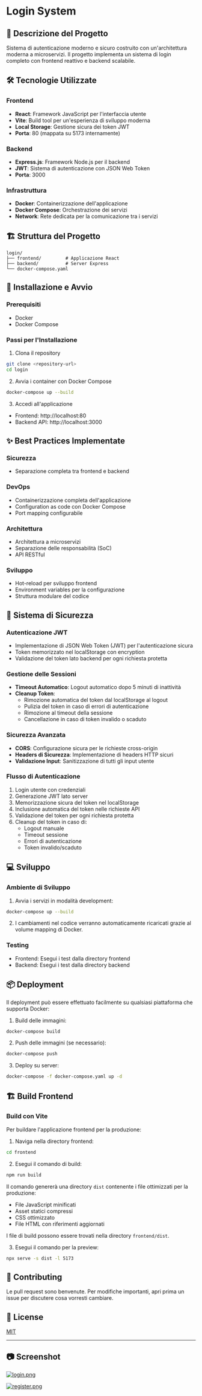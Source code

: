 # Login System

## 📝 Descrizione del Progetto
Sistema di autenticazione moderno e sicuro costruito con un'architettura moderna a microservizi. Il progetto implementa un sistema di login completo con frontend reattivo e backend scalabile.

## 🛠 Tecnologie Utilizzate

### Frontend
- **React**: Framework JavaScript per l'interfaccia utente
- **Vite**: Build tool per un'esperienza di sviluppo moderna
- **Local Storage**: Gestione sicura dei token JWT
- **Porta**: 80 (mappata su 5173 internamente)

### Backend
- **Express.js**: Framework Node.js per il backend
- **JWT**: Sistema di autenticazione con JSON Web Token
- **Porta**: 3000

### Infrastruttura
- **Docker**: Containerizzazione dell'applicazione
- **Docker Compose**: Orchestrazione dei servizi
- **Network**: Rete dedicata per la comunicazione tra i servizi

## 🏗 Struttura del Progetto
```
login/
├── frontend/         # Applicazione React
├── backend/          # Server Express
└── docker-compose.yaml
```

## 🚀 Installazione e Avvio

### Prerequisiti
- Docker
- Docker Compose

### Passi per l'Installazione
1. Clona il repository
```bash
git clone <repository-url>
cd login
```

2. Avvia i container con Docker Compose
```bash
docker-compose up --build
```

3. Accedi all'applicazione
- Frontend: http://localhost:80
- Backend API: http://localhost:3000

## ✨ Best Practices Implementate

### Sicurezza
- Separazione completa tra frontend e backend

### DevOps
- Containerizzazione completa dell'applicazione
- Configuration as code con Docker Compose
- Port mapping configurabile

### Architettura
- Architettura a microservizi
- Separazione delle responsabilità (SoC)
- API RESTful

### Sviluppo
- Hot-reload per sviluppo frontend
- Environment variables per la configurazione
- Struttura modulare del codice

## 🔐 Sistema di Sicurezza

### Autenticazione JWT
- Implementazione di JSON Web Token (JWT) per l'autenticazione sicura
- Token memorizzato nel localStorage con encryption
- Validazione del token lato backend per ogni richiesta protetta

### Gestione delle Sessioni
- **Timeout Automatico**: Logout automatico dopo 5 minuti di inattività
- **Cleanup Token**: 
  - Rimozione automatica del token dal localStorage al logout
  - Pulizia del token in caso di errori di autenticazione
  - Rimozione al timeout della sessione
  - Cancellazione in caso di token invalido o scaduto

### Sicurezza Avanzata
- **CORS**: Configurazione sicura per le richieste cross-origin
- **Headers di Sicurezza**: Implementazione di headers HTTP sicuri
- **Validazione Input**: Sanitizzazione di tutti gli input utente

### Flusso di Autenticazione
1. Login utente con credenziali
2. Generazione JWT lato server
3. Memorizzazione sicura del token nel localStorage
4. Inclusione automatica del token nelle richieste API
5. Validazione del token per ogni richiesta protetta
6. Cleanup del token in caso di:
   - Logout manuale
   - Timeout sessione
   - Errori di autenticazione
   - Token invalido/scaduto

## 💻 Sviluppo

### Ambiente di Sviluppo
1. Avvia i servizi in modalità development:
```bash
docker-compose up --build
```

2. I cambiamenti nel codice verranno automaticamente ricaricati grazie al volume mapping di Docker.

### Testing
- Frontend: Esegui i test dalla directory frontend
- Backend: Esegui i test dalla directory backend

## 📦 Deployment
Il deployment può essere effettuato facilmente su qualsiasi piattaforma che supporta Docker:

1. Build delle immagini:
```bash
docker-compose build
```

2. Push delle immagini (se necessario):
```bash
docker-compose push
```

3. Deploy su server:
```bash
docker-compose -f docker-compose.yaml up -d
```

## 🏗 Build Frontend

### Build con Vite
Per buildare l'applicazione frontend per la produzione:

1. Naviga nella directory frontend:
```bash
cd frontend
```

2. Esegui il comando di build:
```bash
npm run build
```

Il comando genererà una directory `dist` contenente i file ottimizzati per la produzione:
- File JavaScript minificati
- Asset statici compressi
- CSS ottimizzato
- File HTML con riferimenti aggiornati

I file di build possono essere trovati nella directory `frontend/dist`.

3. Esegui il comando per la preview:
```bash
npx serve -s dist -l 5173
```
## 🤝 Contributing
Le pull request sono benvenute. Per modifiche importanti, apri prima un issue per discutere cosa vorresti cambiare.

## 📝 License
[MIT](https://choosealicense.com/licenses/mit/)

---
## :camera: Screenshot
[![login.png](https://i.postimg.cc/R0sMSP4B/login.png)](https://postimg.cc/zLhmpFyt)

[![register.png](https://i.postimg.cc/HnJ1kH30/register.png)](https://postimg.cc/PvkRSggN)
